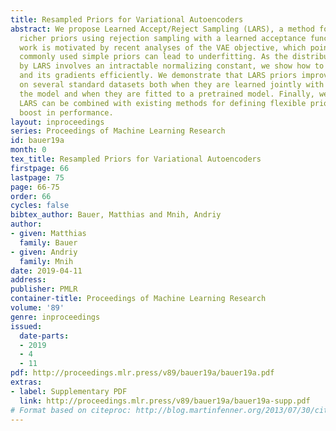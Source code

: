 ```yaml
---
title: Resampled Priors for Variational Autoencoders
abstract: We propose Learned Accept/Reject Sampling (LARS), a method for constructing
  richer priors using rejection sampling with a learned acceptance function. This
  work is motivated by recent analyses of the VAE objective, which pointed out that
  commonly used simple priors can lead to underfitting. As the distribution induced
  by LARS involves an intractable normalizing constant, we show how to estimate it
  and its gradients efficiently. We demonstrate that LARS priors improve VAE performance
  on several standard datasets both when they are learned jointly with the rest of
  the model and when they are fitted to a pretrained model. Finally, we show that
  LARS can be combined with existing methods for defining flexible priors for an additional
  boost in performance.
layout: inproceedings
series: Proceedings of Machine Learning Research
id: bauer19a
month: 0
tex_title: Resampled Priors for Variational Autoencoders
firstpage: 66
lastpage: 75
page: 66-75
order: 66
cycles: false
bibtex_author: Bauer, Matthias and Mnih, Andriy
author:
- given: Matthias
  family: Bauer
- given: Andriy
  family: Mnih
date: 2019-04-11
address: 
publisher: PMLR
container-title: Proceedings of Machine Learning Research
volume: '89'
genre: inproceedings
issued:
  date-parts:
  - 2019
  - 4
  - 11
pdf: http://proceedings.mlr.press/v89/bauer19a/bauer19a.pdf
extras:
- label: Supplementary PDF
  link: http://proceedings.mlr.press/v89/bauer19a/bauer19a-supp.pdf
# Format based on citeproc: http://blog.martinfenner.org/2013/07/30/citeproc-yaml-for-bibliographies/
---
```

